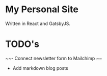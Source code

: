 # My Personal Site

Written in React and GatsbyJS.

# TODO's

~~-   Connect newsletter form to Mailchimp ~~
-   Add markdown blog posts
